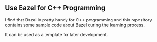
## Use Bazel for C++ Programming

I find that Bazel is pretty handy for C++ programming
and this repository contains some sample code about
Bazel during the learning process.

It can be used as a template for later development.
